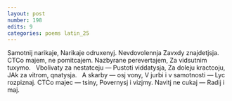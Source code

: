 ```yaml
---
layout: post
number: 198
edits: 9
categories: poems latin_25
---
```


Samotnij narikaje,
Narikaje odruxenyj. 
Nevdovolennja 
Zavxdy znajdetjsja. 
CTCo majem, ne pomitcajem. 
Nazbyrane perevertajem,
Za vidsutnim tuxymo.
 
Vbolivaty za nestatceju — 
Pustoti viddatysja, 
Za doleju kractcoju, 
JAk za vitrom, qnatysja. 
 
A skarby — osj vony,
V jurbi i v samotnosti —
Lyc rozpiznaj.
CTCo majec — tsiny,
Povernysj i vizjmy.
Navitj ne cukaj —
Radij i maj.
